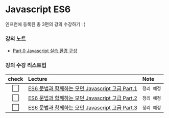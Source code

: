 # Javascript ES6

인프런에 등록된 총 3편의 강의 수강하기 : )

### 강의 노트

- [Part.0 Javascript 실습 환경 구성](./note/part0.md)

### 강의 수강 리스트업

|check|Lecture|Note|
|:---:|:---|:---|
|⬜|[ES6 문법과 함께하는 모던 Javascript 고급 Part.1](https://www.inflearn.com/course/%EB%AA%A8%EB%8D%98-%EC%9E%90%EB%B0%94%EC%8A%A4%ED%81%AC%EB%A6%BD%ED%8A%B8-%EA%B3%A0%EA%B8%89-1)|`정리 예정`|
|⬜|[ES6 문법과 함께하는 모던 Javascript 고급 Part.2](https://www.inflearn.com/course/%EB%AA%A8%EB%8D%98-%EC%9E%90%EB%B0%94%EC%8A%A4%ED%81%AC%EB%A6%BD%ED%8A%B8-%EA%B3%A0%EA%B8%89-2)|`정리 예정`|
|⬜|[ES6 문법과 함께하는 모던 Javascript 고급 Part.3](https://www.inflearn.com/course/%EB%AA%A8%EB%8D%98-%EC%9E%90%EB%B0%94%EC%8A%A4%ED%81%AC%EB%A6%BD%ED%8A%B8-%EA%B3%A0%EA%B8%89-3)|`정리 예정`|
